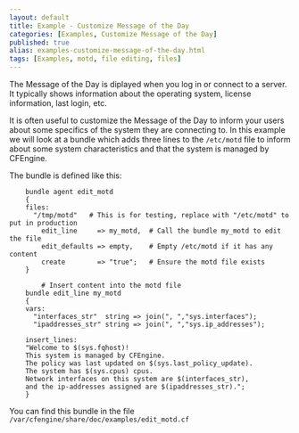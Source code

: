 ```yaml
---
layout: default
title: Example - Customize Message of the Day
categories: [Examples, Customize Message of the Day]
published: true
alias: examples-customize-message-of-the-day.html
tags: [Examples, motd, file editing, files]
---
```


The Message of the Day is diplayed when you log in or connect to a server. It typically shows information about the operating system, license information, last login, etc.

It is often useful to customize the Message of the Day to inform your users about some specifics of the system they are connecting to. In this example we will look at a bundle which adds three lines to the `/etc/motd` file to inform about some system characteristics and that the system is managed by CFEngine.

The bundle is defined like this:

```cf3
	bundle agent edit_motd
	{
	files:
	  "/tmp/motd"   # This is for testing, replace with "/etc/motd" to put in production
	    edit_line     => my_motd,  # Call the bundle my_motd to edit the file
	    edit_defaults => empty,    # Empty /etc/motd if it has any content
	    create        => "true";   # Ensure the motd file exists
	}

        # Insert content into the motd file
	bundle edit_line my_motd
	{
	vars:
	  "interfaces_str"  string => join(", ","sys.interfaces");
	  "ipaddresses_str" string => join(", ","sys.ip_addresses");

	insert_lines:
	"Welcome to $(sys.fqhost)!
	This system is managed by CFEngine.
	The policy was last updated on $(sys.last_policy_update).
	The system has $(sys.cpus) cpus.
	Network interfaces on this system are $(interfaces_str),
	and the ip-addresses assigned are $(ipaddresses_str).";
	}
```

You can find this bundle in the file `/var/cfengine/share/doc/examples/edit_motd.cf`
